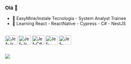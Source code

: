 ### Olá 👋


- 🔭 EasyMine/Instale Tecnologia - System Analyst Trainee
- 🌱 Learning React - ReactNative - Cypress - C# - NestJS


<div style="display: inline_block"><br>
  <img align="center" alt="Jef-Js" height="30" width="40" src="https://cdn.jsdelivr.net/gh/devicons/devicon/icons/javascript/javascript-plain.svg" />
  <img align="center" alt="Jef-Js" height="30" width="40" src="https://cdn.jsdelivr.net/gh/devicons/devicon/icons/typescript/typescript-plain.svg" />
  <img align="center" alt="Jef-C#" height="30" width="40" src="https://cdn.jsdelivr.net/gh/devicons/devicon/icons/csharp/csharp-plain.svg" />
  <img align="center" alt="Jef-react" height="30" width="40" src="https://cdn.jsdelivr.net/gh/devicons/devicon/icons/react/react-original.svg" />
  <img align="center" alt="Jef-android" height="30" width="40" src="https://cdn.jsdelivr.net/gh/devicons/devicon@latest/icons/android/android-original.svg" />
          
</div>

##

<div>
  <a href="www.linkedin.com/in/jeferson-piires" target="_blank"><img src="https://img.shields.io/badge/LinkedIn-0077B5?style=for-the-badge&logo=linkedin&logoColor=white" target="_blank"></a>
</div>  


